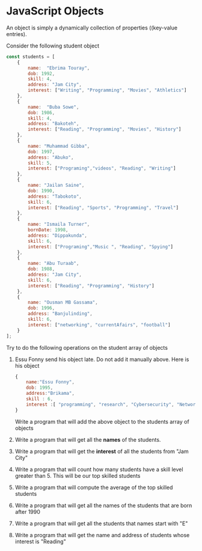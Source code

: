 # JavaScript Objects

An object is simply a dynamically collection of properties ((key-value entries).

Consider the following student object

```js
const students = [
    {
        name:  "Ebrima Touray",
        dob: 1992,
        skill: 4,
        address: "Jam City",
        interest: ["Writing", "Programming", "Movies", "Athletics"]
    },
    {
        name:  "Buba Sowe",
        dob: 1986,
        skill: 4,
        address: "Bakoteh",
        interest: ["Reading", "Programming", "Movies", "History"]
    },
    {
        name: "Muhammad Gibba",
        dob: 1997,
        address: "Abuko",
        skill: 5,
        interest: ["Programing","videos", "Reading", "Writing"]
    },
    {
        name: "Jailan Saine",
        dob: 1990,
        address: "Tabokoto",
        skill: 6,
        interest: ["Reading", "Sports", "Programming", "Travel"]
    },
    {
        name: "Ismaila Turner",
        bornDate: 1998,
        address: "Dippakunda",
        skill: 6,
        interest: ["Programing","Music ", "Reading", "Spying"]
    },
    {
        name: "Abu Turaab",
        dob: 1988,
        address: "Jam City",
        skill: 6,
        interest: ["Reading", "Programming", "History"]
    },
    {
        name: "Ousman MB Gassama",
        dob: 1996,
        address: "Banjulinding",
        skill: 6, 
        interest: ["networking", "currentAfairs", "football"]
    }    
];
```



Try to do the following operations on the student array of objects

1. Essu Fonny send his object late. Do not add it manually above. Here is his object

   ```js
   {
       name:"Essu Fonny",
       dob: 1995,
       address:"Brikama", 
       skill : 6,
       interest :[ "programming", "research", "Cybersecurity", "Networking", "computer repair", "social Engineer", "workout", "riding"]  
   }
   ```

   Write a program that will add the above object to the students array of objects

2. Write a program that will get all the **names** of the students.

3. Write a program that will get the **interest** of all the students from "Jam City"

4. Write a program that will count how many students have a skill level greater than 5. This will be our top skilled students 

5. Write a program that will compute the average of the top skilled students

6. Write a program that will get all the names of the students that are born after 1990

7. Write a program that will get all the students that names start with "E"

8. Write a program that will get the name and address of students whose interest is "Reading"

